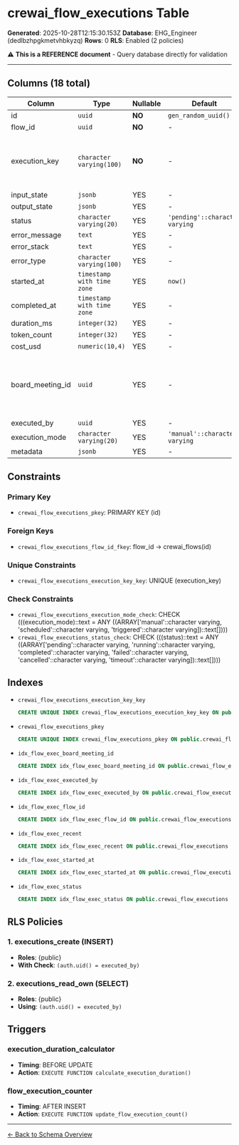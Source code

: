 # crewai_flow_executions Table

**Generated**: 2025-10-28T12:15:30.153Z
**Database**: EHG_Engineer (dedlbzhpgkmetvhbkyzq)
**Rows**: 0
**RLS**: Enabled (2 policies)

⚠️ **This is a REFERENCE document** - Query database directly for validation

---

## Columns (18 total)

| Column | Type | Nullable | Default | Description |
|--------|------|----------|---------|-------------|
| id | `uuid` | **NO** | `gen_random_uuid()` | - |
| flow_id | `uuid` | **NO** | - | - |
| execution_key | `character varying(100)` | **NO** | - | Unique identifier for tracking (format: FLOW-KEY-TIMESTAMP) |
| input_state | `jsonb` | YES | - | - |
| output_state | `jsonb` | YES | - | - |
| status | `character varying(20)` | YES | `'pending'::character varying` | - |
| error_message | `text` | YES | - | - |
| error_stack | `text` | YES | - | - |
| error_type | `character varying(100)` | YES | - | - |
| started_at | `timestamp with time zone` | YES | `now()` | - |
| completed_at | `timestamp with time zone` | YES | - | - |
| duration_ms | `integer(32)` | YES | - | - |
| token_count | `integer(32)` | YES | - | - |
| cost_usd | `numeric(10,4)` | YES | - | - |
| board_meeting_id | `uuid` | YES | - | Links workflow execution to board meeting (when applicable) |
| executed_by | `uuid` | YES | - | - |
| execution_mode | `character varying(20)` | YES | `'manual'::character varying` | - |
| metadata | `jsonb` | YES | - | - |

## Constraints

### Primary Key
- `crewai_flow_executions_pkey`: PRIMARY KEY (id)

### Foreign Keys
- `crewai_flow_executions_flow_id_fkey`: flow_id → crewai_flows(id)

### Unique Constraints
- `crewai_flow_executions_execution_key_key`: UNIQUE (execution_key)

### Check Constraints
- `crewai_flow_executions_execution_mode_check`: CHECK (((execution_mode)::text = ANY ((ARRAY['manual'::character varying, 'scheduled'::character varying, 'triggered'::character varying])::text[])))
- `crewai_flow_executions_status_check`: CHECK (((status)::text = ANY ((ARRAY['pending'::character varying, 'running'::character varying, 'completed'::character varying, 'failed'::character varying, 'cancelled'::character varying, 'timeout'::character varying])::text[])))

## Indexes

- `crewai_flow_executions_execution_key_key`
  ```sql
  CREATE UNIQUE INDEX crewai_flow_executions_execution_key_key ON public.crewai_flow_executions USING btree (execution_key)
  ```
- `crewai_flow_executions_pkey`
  ```sql
  CREATE UNIQUE INDEX crewai_flow_executions_pkey ON public.crewai_flow_executions USING btree (id)
  ```
- `idx_flow_exec_board_meeting_id`
  ```sql
  CREATE INDEX idx_flow_exec_board_meeting_id ON public.crewai_flow_executions USING btree (board_meeting_id)
  ```
- `idx_flow_exec_executed_by`
  ```sql
  CREATE INDEX idx_flow_exec_executed_by ON public.crewai_flow_executions USING btree (executed_by)
  ```
- `idx_flow_exec_flow_id`
  ```sql
  CREATE INDEX idx_flow_exec_flow_id ON public.crewai_flow_executions USING btree (flow_id)
  ```
- `idx_flow_exec_recent`
  ```sql
  CREATE INDEX idx_flow_exec_recent ON public.crewai_flow_executions USING btree (flow_id, started_at DESC)
  ```
- `idx_flow_exec_started_at`
  ```sql
  CREATE INDEX idx_flow_exec_started_at ON public.crewai_flow_executions USING btree (started_at DESC)
  ```
- `idx_flow_exec_status`
  ```sql
  CREATE INDEX idx_flow_exec_status ON public.crewai_flow_executions USING btree (status)
  ```

## RLS Policies

### 1. executions_create (INSERT)

- **Roles**: {public}
- **With Check**: `(auth.uid() = executed_by)`

### 2. executions_read_own (SELECT)

- **Roles**: {public}
- **Using**: `(auth.uid() = executed_by)`

## Triggers

### execution_duration_calculator

- **Timing**: BEFORE UPDATE
- **Action**: `EXECUTE FUNCTION calculate_execution_duration()`

### flow_execution_counter

- **Timing**: AFTER INSERT
- **Action**: `EXECUTE FUNCTION update_flow_execution_count()`

---

[← Back to Schema Overview](../database-schema-overview.md)
